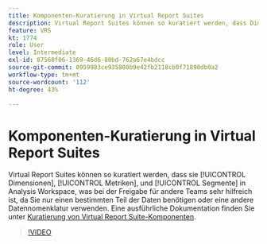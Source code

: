 ```yaml
---
title: Komponenten-Kuratierung in Virtual Report Suites
description: Virtual Report Suites können so kuratiert werden, dass Dimensionen, Metriken und Segmente in Analysis Workspace ein- und ausgeschlossen werden. Dies ist besonders hilfreich, wenn Sie sie mit anderen Teams teilen, die nur einen bestimmten Teil der Daten benötigen oder eine andere Datennomenklatur verwenden.
feature: VRS
kt: 1774
role: User
level: Intermediate
exl-id: 87568f06-1369-46d6-80bd-762a67e4bdcc
source-git-commit: 0959983ce935880b9e42fb2118cb0f71890db0a2
workflow-type: tm+mt
source-wordcount: '112'
ht-degree: 43%

---
```


# Komponenten-Kuratierung in Virtual Report Suites

Virtual Report Suites können so kuratiert werden, dass sie [!UICONTROL Dimensionen], [!UICONTROL Metriken], und [!UICONTROL Segmente] in Analysis Workspace, was bei der Freigabe für andere Teams sehr hilfreich ist, da Sie nur einen bestimmten Teil der Daten benötigen oder eine andere Datennomenklatur verwenden. Eine ausführliche Dokumentation finden Sie unter [Kuratierung von Virtual Report Suite-Komponenten](https://experienceleague.adobe.com/docs/analytics/components/virtual-report-suites/vrs-components.html?lang=de).

>[!VIDEO](https://video.tv.adobe.com/v/23544/?quality=12&learn=on)
